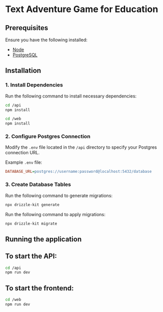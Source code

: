 # Text Adventure Game for Education

## Prerequisites

Ensure you have the following installed:

- [Node](https://nodejs.org/en)
- [PostgreSQL](https://www.postgresql.org/)

## Installation

### 1. Install Dependencies

Run the following command to install necessary dependencies:

```bash
cd /api
npm install
```

```bash
cd /web
npm install
```

### 2. Configure Postgres Connection

Modify the `.env` file located in the `/api` directory to specify your Postgres connection URL.

Example `.env` file:

```ini
DATABASE_URL=postgres://username:password@localhost:5432/database
```

### 3. Create Database Tables

Run the following command to generate migrations:

```bash
npx drizzle-kit generate
```

Run the following command to apply migrations:

```bash
npx drizzle-kit migrate
```

## Running the application

## To start the API:

```bash
cd /api
npm run dev
```

## To start the frontend:
```bash
cd /web
npm run dev
```